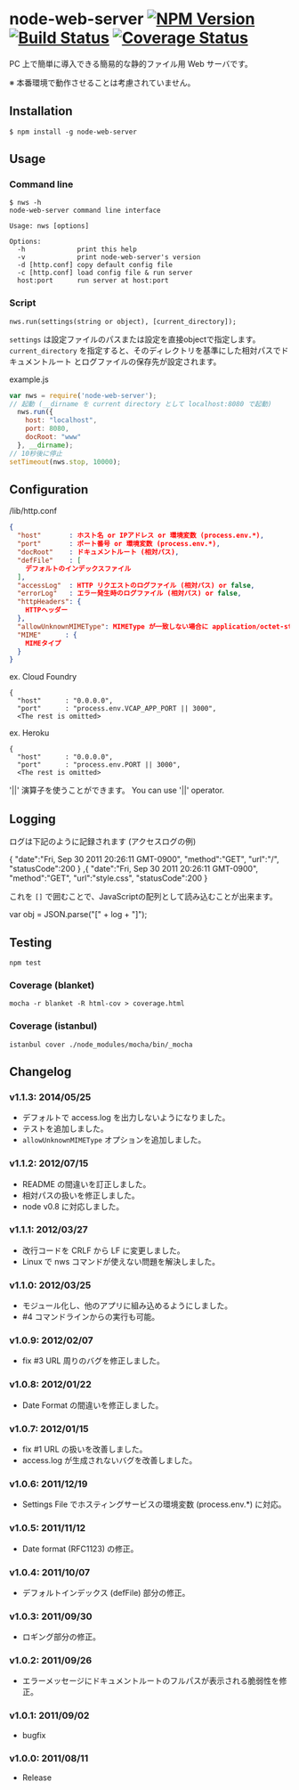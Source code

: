 node-web-server [![NPM Version][npm-img]][npm-url] [![Build Status][travis-img]][travis-url] [![Coverage Status][coveralls-img]][coveralls-url]
===============
PC 上で簡単に導入できる簡易的な静的ファイル用 Web サーバです。

※ 本番環境で動作させることは考慮されていません。

Installation
------------
```
$ npm install -g node-web-server
```

Usage
-----
### Command line
```
$ nws -h
node-web-server command line interface

Usage: nws [options]

Options:
  -h             print this help
  -v             print node-web-server's version
  -d [http.conf] copy default config file
  -c [http.conf] load config file & run server
  host:port      run server at host:port
```

### Script
```
nws.run(settings(string or object), [current_directory]);
```

`settings` は設定ファイルのパスまたは設定を直接objectで指定します。
`current_directory` を指定すると、そのディレクトリを基準にした相対パスでドキュメントルート
とログファイルの保存先が設定されます。

example.js
```js
var nws = require('node-web-server');
// 起動 (__dirname を current directory として localhost:8080 で起動)
  nws.run({
    host: "localhost",
    port: 8080,
    docRoot: "www"
  }, __dirname);
// 10秒後に停止
setTimeout(nws.stop, 10000);
```

Configuration
-------------
/lib/http.conf
```json
{
  "host"       : ホスト名 or IPアドレス or 環境変数 (process.env.*),
  "port"       : ポート番号 or 環境変数 (process.env.*),
  "docRoot"    : ドキュメントルート (相対パス),
  "defFile"    : [
    デフォルトのインデックスファイル
  ],
  "accessLog"  : HTTP リクエストのログファイル (相対パス) or false,
  "errorLog"   : エラー発生時のログファイル (相対パス) or false,
  "httpHeaders": {
    HTTPヘッダー
  },
  "allowUnknownMIMEType": MIMEType が一致しない場合に application/octet-stream で転送することを許可します true or false,
  "MIME"      : {
    MIMEタイプ
  }
}
```

ex. Cloud Foundry
```
{
  "host"      : "0.0.0.0",
  "port"      : "process.env.VCAP_APP_PORT || 3000",
  <The rest is omitted>
```

ex. Heroku
```
{
  "host"      : "0.0.0.0",
  "port"      : "process.env.PORT || 3000",
  <The rest is omitted>
```

'||' 演算子を使うことができます。
You can use '||' operator.

Logging
-------
ログは下記のように記録されます (アクセスログの例)

  {
    "date":"Fri, Sep 30 2011 20:26:11 GMT-0900",
    "method":"GET",
    "url":"/",
    "statusCode":200
  }
  ,{
    "date":"Fri, Sep 30 2011 20:26:11 GMT-0900",
    "method":"GET",
    "url":"style.css",
    "statusCode":200
  }

これを `[]` で囲むことで、JavaScriptの配列として読み込むことが出来ます。

  var obj = JSON.parse("[" + log + "]");

Testing
-------
```
npm test
```

### Coverage (blanket)
```
mocha -r blanket -R html-cov > coverage.html
```

### Coverage (istanbul)
```
istanbul cover ./node_modules/mocha/bin/_mocha
```

Changelog
---------
### v1.1.3: 2014/05/25
- デフォルトで access.log を出力しないようになりました。
- テストを追加しました。
- `allowUnknownMIMEType` オプションを追加しました。

### v1.1.2: 2012/07/15
- README の間違いを訂正しました。
- 相対パスの扱いを修正しました。
- node v0.8 に対応しました。

### v1.1.1: 2012/03/27
- 改行コードを CRLF から LF に変更しました。
- Linux で nws コマンドが使えない問題を解決しました。

### v1.1.0: 2012/03/25
- モジュール化し、他のアプリに組み込めるようにしました。
- #4 コマンドラインからの実行も可能。

### v1.0.9: 2012/02/07
- fix #3 URL 周りのバグを修正しました。

### v1.0.8: 2012/01/22
- Date Format の間違いを修正しました。

### v1.0.7: 2012/01/15
- fix #1 URL の扱いを改善しました。
- access.log が生成されないバグを改善しました。

### v1.0.6: 2011/12/19
- Settings File でホスティングサービスの環境変数 (process.env.*) に対応。

### v1.0.5: 2011/11/12
- Date format (RFC1123) の修正。

### v1.0.4: 2011/10/07
- デフォルトインデックス (defFile) 部分の修正。

### v1.0.3: 2011/09/30
- ロギング部分の修正。

### v1.0.2: 2011/09/26
- エラーメッセージにドキュメントルートのフルパスが表示される脆弱性を修正。

### v1.0.1: 2011/09/02
- bugfix

### v1.0.0: 2011/08/11
- Release

[npm-url]: https://www.npmjs.org/package/node-web-server
[npm-img]: https://img.shields.io/npm/v/node-web-server.svg?style=flat
[travis-url]: https://travis-ci.org/ww24/node-web-server
[travis-img]: https://img.shields.io/travis/ww24/node-web-server.svg?branch=master&style=flat
[coveralls-url]: https://coveralls.io/r/ww24/node-web-server?branch=master
[coveralls-img]: https://img.shields.io/coveralls/ww24/node-web-server.svg?style=flat
